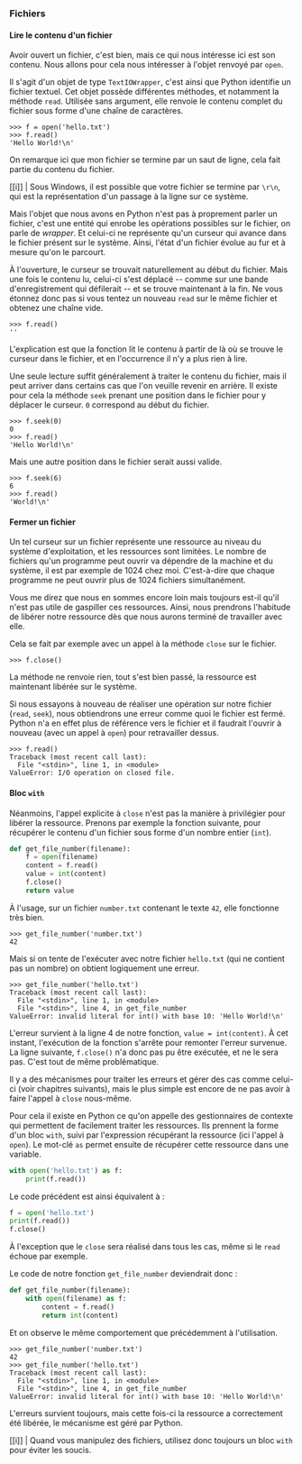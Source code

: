### Fichiers

#### Lire le contenu d'un fichier

Avoir ouvert un fichier, c'est bien, mais ce qui nous intéresse ici est son contenu.
Nous allons pour cela nous intéresser à l'objet renvoyé par `open`.

Il s'agit d'un objet de type `TextIOWrapper`, c'est ainsi que Python identifie un fichier textuel.
Cet objet possède différentes méthodes, et notamment la méthode `read`.
Utilisée sans argument, elle renvoie le contenu complet du fichier sous forme d'une chaîne de caractères.

```pycon
>>> f = open('hello.txt')
>>> f.read()
'Hello World!\n'
```

On remarque ici que mon fichier se termine par un saut de ligne, cela fait partie du contenu du fichier.

[[i]]
| Sous Windows, il est possible que votre fichier se termine par `\r\n`, qui est la représentation d'un passage à la ligne sur ce système.

Mais l'objet que nous avons en Python n'est pas à proprement parler un fichier, c'est une entité qui enrobe les opérations possibles sur le fichier, on parle de _wrapper_.
Et celui-ci ne représente qu'un curseur qui avance dans le fichier présent sur le système.
Ainsi, l'état d'un fichier évolue au fur et à mesure qu'on le parcourt.

À l'ouverture, le curseur se trouvait naturellement au début du fichier. Mais une fois le contenu lu, celui-ci s'est déplacé -- comme sur une bande d'enregistrement qui défilerait -- et se trouve maintenant à la fin.
Ne vous étonnez donc pas si vous tentez un nouveau `read` sur le même fichier et obtenez une chaîne vide.

```pycon
>>> f.read()
''
```

L'explication est que la fonction lit le contenu à partir de là où se trouve le curseur dans le fichier, et en l'occurrence il n'y a plus rien à lire.

Une seule lecture suffit généralement à traiter le contenu du fichier, mais il peut arriver dans certains cas que l'on veuille revenir en arrière.
Il existe pour cela la méthode `seek` prenant une position dans le fichier pour y déplacer le curseur.
`0` correspond au début du fichier.

```pycon
>>> f.seek(0)
0
>>> f.read()
'Hello World!\n'
```

Mais une autre position dans le fichier serait aussi valide.

```pycon
>>> f.seek(6)
6
>>> f.read()
'World!\n'
```

#### Fermer un fichier

Un tel curseur sur un fichier représente une ressource au niveau du système d'exploitation, et les ressources sont limitées.
Le nombre de fichiers qu'un programme peut ouvrir va dépendre de la machine et du système, il est par exemple de 1024 chez moi.
C'est-à-dire que chaque programme ne peut ouvrir plus de 1024 fichiers simultanément.

Vous me direz que nous en sommes encore loin mais toujours est-il qu'il n'est pas utile de gaspiller ces ressources.
Ainsi, nous prendrons l'habitude de libérer notre ressource dès que nous aurons terminé de travailler avec elle.

Cela se fait par exemple avec un appel à la méthode `close` sur le fichier.

```pycon
>>> f.close()
```

La méthode ne renvoie rien, tout s'est bien passé, la ressource est maintenant libérée sur le système.

Si nous essayons à nouveau de réaliser une opération sur notre fichier (`read`, `seek`), nous obtiendrons une erreur comme quoi le fichier est fermé.
Python n'a en effet plus de référence vers le fichier et il faudrait l'ouvrir à nouveau (avec un appel à `open`) pour retravailler dessus.

```pycon
>>> f.read()
Traceback (most recent call last):
  File "<stdin>", line 1, in <module>
ValueError: I/O operation on closed file.
```

#### Bloc `with`

Néanmoins, l'appel explicite à `close` n'est pas la manière à privilégier pour libérer la ressource.
Prenons par exemple la fonction suivante, pour récupérer le contenu d'un fichier sous forme d'un nombre entier (`int`).

```python
def get_file_number(filename):
    f = open(filename)
    content = f.read()
    value = int(content)
    f.close()
    return value
```

À l'usage, sur un fichier `number.txt` contenant le texte `42`, elle fonctionne très bien.

```pycon
>>> get_file_number('number.txt')
42
```

Mais si on tente de l'exécuter avec notre fichier `hello.txt` (qui ne contient pas un nombre) on obtient logiquement une erreur.

```pycon
>>> get_file_number('hello.txt')
Traceback (most recent call last):
  File "<stdin>", line 1, in <module>
  File "<stdin>", line 4, in get_file_number
ValueError: invalid literal for int() with base 10: 'Hello World!\n'
```

L'erreur survient à la ligne 4 de notre fonction, `value = int(content)`.
À cet instant, l'exécution de la fonction s'arrête pour remonter l'erreur survenue.  
La ligne suivante, `f.close()` n'a donc pas pu être exécutée, et ne le sera pas.
C'est tout de même problématique.

Il y a des mécanismes pour traiter les erreurs et gérer des cas comme celui-ci (voir chapitres suivants), mais le plus simple est encore de ne pas avoir à faire l'appel à `close` nous-même.

Pour cela il existe en Python ce qu'on appelle des gestionnaires de contexte qui permettent de facilement traiter les ressources.
Ils prennent la forme d'un bloc `with`, suivi par l'expression récupérant la ressource (ici l'appel à `open`).
Le mot-clé `as` permet ensuite de récupérer cette ressource dans une variable.

```python
with open('hello.txt') as f:
    print(f.read())
```

Le code précédent est ainsi équivalent à :

```python
f = open('hello.txt')
print(f.read())
f.close()
```

À l'exception que le `close` sera réalisé dans tous les cas, même si le `read` échoue par exemple.

Le code de notre fonction `get_file_number` deviendrait donc :

```python
def get_file_number(filename):
    with open(filename) as f:
        content = f.read()
        return int(content)
```

Et on observe le même comportement que précédemment à l'utilisation.

```pycon
>>> get_file_number('number.txt')
42
>>> get_file_number('hello.txt')
Traceback (most recent call last):
  File "<stdin>", line 1, in <module>
  File "<stdin>", line 4, in get_file_number
ValueError: invalid literal for int() with base 10: 'Hello World!\n'
```

L'erreurs survient toujours, mais cette fois-ci la ressource a correctement été libérée, le mécanisme est géré par Python.

[[i]]
| Quand vous manipulez des fichiers, utilisez donc toujours un bloc `with` pour éviter les soucis.
